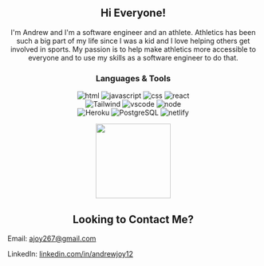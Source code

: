 <h2 align="center">Hi Everyone!</h2>

<p align="center">I'm Andrew and I'm a software engineer and an athlete. Athletics has been<br> such a big part of my life since I was a kid and I love helping others get<br> involved in sports. My passion is to help make athletics more accessible to<br> everyone and to use my skills as a software engineer to do that. </p>

<h3 align="center">Languages & Tools</h3>
<p align="center">
    <img src="https://img.shields.io/badge/HTML5-E34F26?style=for-the-badge&logo=html5&logoColor=white" alt="html" />
    <img src="https://img.shields.io/badge/JavaScript-F7DF1E?style=for-the-badge&logo=javascript&logoColor=black" alt="javascript" />
    <img src="https://img.shields.io/badge/CSS3-1572B6?style=for-the-badge&logo=css3&logoColor=white" alt="css" />
    <img src="https://img.shields.io/badge/React-20232A?style=for-the-badge&logo=react&logoColor=61DAFB" alt="react" />
    <br>
    <img src="https://img.shields.io/badge/Tailwind_CSS-38B2AC?style=for-the-badge&logo=tailwind-css&logoColor=white" alt="Tailwind" />
    <img src="https://camo.githubusercontent.com/42ada9cc774b9d2b4cf35691820a881d70657ae42c3a074f00c7e9add6352361/68747470733a2f2f696d672e736869656c64732e696f2f62616467652f56697375616c5f53747564696f5f436f64652d3030373844343f7374796c653d666f722d7468652d6261646765266c6f676f3d76697375616c25323073747564696f253230636f6465266c6f676f436f6c6f723d7768697465" alt="vscode" />
    <img src="https://img.shields.io/badge/Node.js-43853D?style=for-the-badge&logo=node.js&logoColor=white" alt="node" />
    <br>
    <img src="https://img.shields.io/badge/Heroku-430098?style=for-the-badge&logo=heroku&logoColor=white" alt="Heroku" />
    <img src="https://img.shields.io/badge/PostgreSQL-316192?style=for-the-badge&logo=postgresql&logoColor=white" alt="PostgreSQL" />
    <img src="https://img.shields.io/badge/Netlify-00C7B7?style=for-the-badge&logo=netlify&logoColor=white" alt="netlify" />
</p>

<p align="center">
    <img height= "150" src="https://github-readme-stats.vercel.app/api?username=ajoy267&show_icons=true&theme=tokyonight" />
</p>

<h2 align="center">Looking to Contact Me?</h2>
<p>Email: <a href = "mailto: ajoy267@gmail.com">ajoy267@gmail.com</a></p>
<p>LinkedIn: <a href = "https://www.linkedin.com/in/andrewjoy12/">linkedin.com/in/andrewjoy12</a></p>
